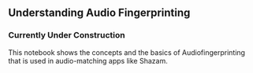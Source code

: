 ## Understanding Audio Fingerprinting
### Currently Under Construction
This notebook shows the concepts and the basics of Audiofingerprinting that is used in audio-matching apps like Shazam.
